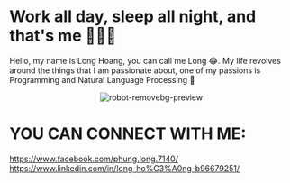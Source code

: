 # Work all day, sleep all night, and that's me 👋😊👋

Hello, my name is Long Hoang, you can call me Long 😂. My life revolves around the things that I am passionate about, one of my passions is Programming and Natural Language Processing 🤖
<p align="center">
  <img src="https://user-images.githubusercontent.com/121651344/222488536-568d2f1d-f89c-4c27-a94e-2919e5eba761.png" alt="robot-removebg-preview">
</p>

# YOU CAN CONNECT WITH ME:
https://www.facebook.com/phung.long.7140/
https://www.linkedin.com/in/long-ho%C3%A0ng-b96679251/
